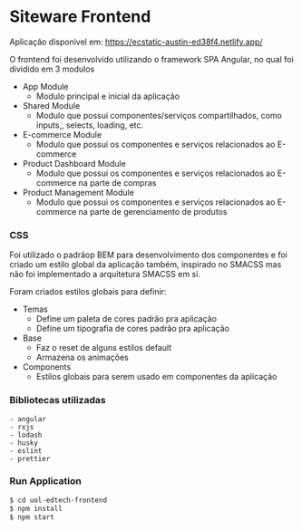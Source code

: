 # Siteware Frontend

Aplicação disponivel em: https://ecstatic-austin-ed38f4.netlify.app/

O frontend foi desenvolvido utilizando o framework SPA Angular, no qual foi dividido em 3 modulos

  - App Module 
    - Modulo principal e inicial da aplicação 
  - Shared Module
    - Modulo que possui componentes/serviços compartilhados, como inputs,, selects, loading, etc.
  - E-commerce Module
    - Modulo que possui os componentes e serviços relacionados ao E-commerce
  - Product Dashboard Module
    - Modulo que possui os componentes e serviços relacionados ao E-commerce na parte de compras
  - Product Management Module
    - Modulo que possui os componentes e serviços relacionados ao E-commerce na parte de gerenciamento de produtos

### CSS

Foi utilizado o padrãop BEM para desenvolvimento dos componentes e foi criado um estilo global da aplicação também, inspirado no SMACSS mas não foi implementado a arquitetura SMACSS em si.

Foram criados estilos globais para definir:
  - Temas
    - Define um paleta de cores padrão pra aplicação
    - Define um tipografia de cores padrão pra aplicação
  - Base
    - Faz o reset de alguns estilos default
    - Armazena os animações
  - Components
    - Estilos globais para serem usado em componentes da aplicação

### Bibliotecas utilizadas

    - angular
    - rxjs
    - lodash
    - husky
    - eslint
    - prettier

### Run Application


```sh
$ cd uol-edtech-frontend
$ npm install
$ npm start
```
